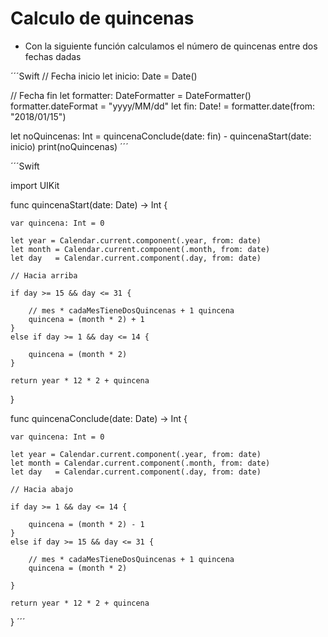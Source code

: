 Calculo de quincenas
===

* Con la siguiente función calculamos el número de quincenas entre dos fechas dadas

´´´Swift
// Fecha inicio
let inicio: Date = Date()

// Fecha fin
let formatter: DateFormatter = DateFormatter()
formatter.dateFormat = "yyyy/MM/dd"
let fin: Date! = formatter.date(from: "2018/01/15")

let noQuincenas: Int = quincenaConclude(date: fin) - quincenaStart(date: inicio)
print(noQuincenas)
´´´

´´´Swift

import UIKit

func quincenaStart(date: Date) -> Int {
    
    var quincena: Int = 0
    
    let year = Calendar.current.component(.year, from: date)
    let month = Calendar.current.component(.month, from: date)
    let day   = Calendar.current.component(.day, from: date)
    
    // Hacia arriba
    
    if day >= 15 && day <= 31 {
        
        // mes * cadaMesTieneDosQuincenas + 1 quincena
        quincena = (month * 2) + 1
    }
    else if day >= 1 && day <= 14 {
        
        quincena = (month * 2)
    }
    
    return year * 12 * 2 + quincena
}

func quincenaConclude(date: Date) -> Int {
    
    var quincena: Int = 0
    
    let year = Calendar.current.component(.year, from: date)
    let month = Calendar.current.component(.month, from: date)
    let day   = Calendar.current.component(.day, from: date)
    
    // Hacia abajo
    
    if day >= 1 && day <= 14 {
        
        quincena = (month * 2) - 1
    }
    else if day >= 15 && day <= 31 {
        
        // mes * cadaMesTieneDosQuincenas + 1 quincena
        quincena = (month * 2)
        
    }
    
    return year * 12 * 2 + quincena
    
}
´´´



